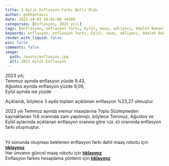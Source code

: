 ```yaml
---
title: 3 Aylık Enflasyon Farkı Belli Oldu
author: gokhantasci
date: 2023-10-03 10:01:00 +0300
categories: [Enflasyon, 2023 yılı]
tags: [enflasyon, enflasyon farkı, Eylül, maaş, adliyeci, Adalet Bakanlığı]
keywords: enflasyon, enflasyon farkı, Eylül, maaş, adliyeci, Adalet Bakanlığı
render_with_liquid: false
pin: false
comments: false
image:
  path: /posts/enflasyon.jpg
  alt: 2023 Eylül Enflasyon
---
```


2023 yılı;
<br>Temmuz ayında enflasyon yüzde 9,43, 
<br>Ağustos ayında enflasyon yüzde 9,09,
<br>Eylül ayında ise yüzde 

Açıklandı,  böylece 3 ayda toplam açıklanan enflasyon %23,27 olmuştur.


2023 yılı Temmuz ayında memur maaşlarına Toplu Sözleşmeden kaynaklanan %6 oranında zam yapılmıştı, böylece Temmuz, Ağustos ve Eylül aylarında açıklanan enflasyon oranına göre <code class="highlighter-rouge">%18.03</code> oranında enflasyon farkı oluşmuştur.

<br>Yıl sonunda oluşması beklenen enflasyon farkı dahil maaş robotu için [**tıklayınız**](https://adliyeci.com.tr/maasyeni/) 
<br>Her ünvanın güncel maaş robotu için [**tıklayınız**](https://adliyeci.com.tr/maas/) 
<br>Enflasyon farkını hesaplama yöntemi için [**tıklayınız**](https://adliyeci.com.tr/enflasyonfarki/) 